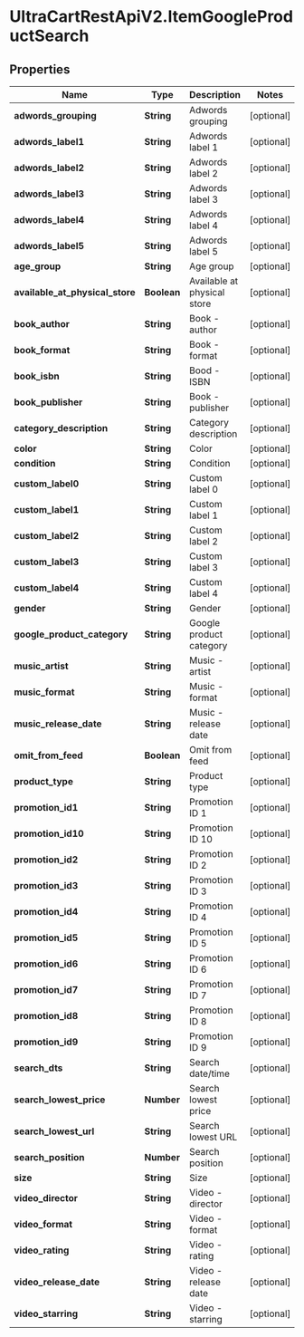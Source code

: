 # UltraCartRestApiV2.ItemGoogleProductSearch

## Properties
Name | Type | Description | Notes
------------ | ------------- | ------------- | -------------
**adwords_grouping** | **String** | Adwords grouping | [optional] 
**adwords_label1** | **String** | Adwords label 1 | [optional] 
**adwords_label2** | **String** | Adwords label 2 | [optional] 
**adwords_label3** | **String** | Adwords label 3 | [optional] 
**adwords_label4** | **String** | Adwords label 4 | [optional] 
**adwords_label5** | **String** | Adwords label 5 | [optional] 
**age_group** | **String** | Age group | [optional] 
**available_at_physical_store** | **Boolean** | Available at physical store | [optional] 
**book_author** | **String** | Book - author | [optional] 
**book_format** | **String** | Book - format | [optional] 
**book_isbn** | **String** | Bood - ISBN | [optional] 
**book_publisher** | **String** | Book - publisher | [optional] 
**category_description** | **String** | Category description | [optional] 
**color** | **String** | Color | [optional] 
**condition** | **String** | Condition | [optional] 
**custom_label0** | **String** | Custom label 0 | [optional] 
**custom_label1** | **String** | Custom label 1 | [optional] 
**custom_label2** | **String** | Custom label 2 | [optional] 
**custom_label3** | **String** | Custom label 3 | [optional] 
**custom_label4** | **String** | Custom label 4 | [optional] 
**gender** | **String** | Gender | [optional] 
**google_product_category** | **String** | Google product category | [optional] 
**music_artist** | **String** | Music - artist | [optional] 
**music_format** | **String** | Music - format | [optional] 
**music_release_date** | **String** | Music - release date | [optional] 
**omit_from_feed** | **Boolean** | Omit from feed | [optional] 
**product_type** | **String** | Product type | [optional] 
**promotion_id1** | **String** | Promotion ID 1 | [optional] 
**promotion_id10** | **String** | Promotion ID 10 | [optional] 
**promotion_id2** | **String** | Promotion ID 2 | [optional] 
**promotion_id3** | **String** | Promotion ID 3 | [optional] 
**promotion_id4** | **String** | Promotion ID 4 | [optional] 
**promotion_id5** | **String** | Promotion ID 5 | [optional] 
**promotion_id6** | **String** | Promotion ID 6 | [optional] 
**promotion_id7** | **String** | Promotion ID 7 | [optional] 
**promotion_id8** | **String** | Promotion ID 8 | [optional] 
**promotion_id9** | **String** | Promotion ID 9 | [optional] 
**search_dts** | **String** | Search date/time | [optional] 
**search_lowest_price** | **Number** | Search lowest price | [optional] 
**search_lowest_url** | **String** | Search lowest URL | [optional] 
**search_position** | **Number** | Search position | [optional] 
**size** | **String** | Size | [optional] 
**video_director** | **String** | Video - director | [optional] 
**video_format** | **String** | Video - format | [optional] 
**video_rating** | **String** | Video - rating | [optional] 
**video_release_date** | **String** | Video - release date | [optional] 
**video_starring** | **String** | Video - starring | [optional] 


